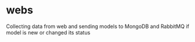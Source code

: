 # webs
Collecting data from web and sending models to MongoDB and RabbitMQ if model is new or changed its status
